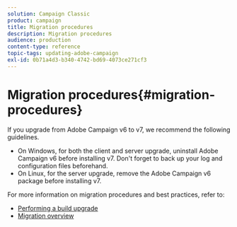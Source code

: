 ```yaml
---
solution: Campaign Classic
product: campaign
title: Migration procedures
description: Migration procedures
audience: production
content-type: reference
topic-tags: updating-adobe-campaign
exl-id: 0b71a4d3-b340-4742-bd69-4073ce271cf3
---
```

# Migration procedures{#migration-procedures}

If you upgrade from Adobe Campaign v6 to v7, we recommend the following guidelines.

* On Windows, for both the client and server upgrade, uninstall Adobe Campaign v6 before installing v7. Don't forget to back up your log and configuration files beforehand.
* On Linux, for the server upgrade, remove the Adobe Campaign v6 package before installing v7.

For more information on migration procedures and best practices, refer to:

* [Performing a build upgrade](https://helpx.adobe.com/campaign/kb/acc-build-upgrade.html)
* [Migration overview](../../migration/using/about-migration.md)
